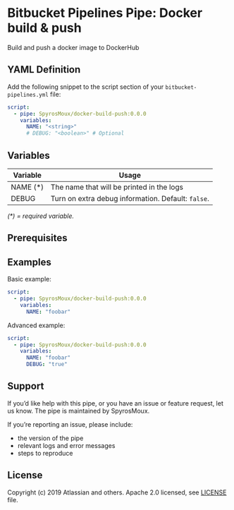 # Bitbucket Pipelines Pipe: Docker build &amp; push

Build and push a docker image to DockerHub

## YAML Definition

Add the following snippet to the script section of your `bitbucket-pipelines.yml` file:

```yaml
script:
  - pipe: SpyrosMoux/docker-build-push:0.0.0
    variables:
      NAME: "<string>"
      # DEBUG: "<boolean>" # Optional
```
## Variables

| Variable | Usage                                              |
|----------|----------------------------------------------------|
| NAME (*) | The name that will be printed in the logs          |
| DEBUG    | Turn on extra debug information. Default: `false`. |

_(*) = required variable._

## Prerequisites

## Examples

Basic example:

```yaml
script:
  - pipe: SpyrosMoux/docker-build-push:0.0.0
    variables:
      NAME: "foobar"
```

Advanced example:

```yaml
script:
  - pipe: SpyrosMoux/docker-build-push:0.0.0
    variables:
      NAME: "foobar"
      DEBUG: "true"
```

## Support
If you’d like help with this pipe, or you have an issue or feature request, let us know.
The pipe is maintained by SpyrosMoux.

If you’re reporting an issue, please include:

- the version of the pipe
- relevant logs and error messages
- steps to reproduce

## License
Copyright (c) 2019 Atlassian and others.
Apache 2.0 licensed, see [LICENSE](LICENSE.txt) file.
